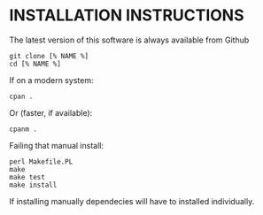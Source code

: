 # INSTALLATION INSTRUCTIONS #

The latest version of this software is always available from Github

```
git clone [% NAME %]
cd [% NAME %]
```

If on a modern system:

`cpan .`

Or (faster, if available):

`cpanm .`

Failing that manual install: 

```
perl Makefile.PL
make
make test
make install
```

If installing manually dependecies will have to installed individually.
